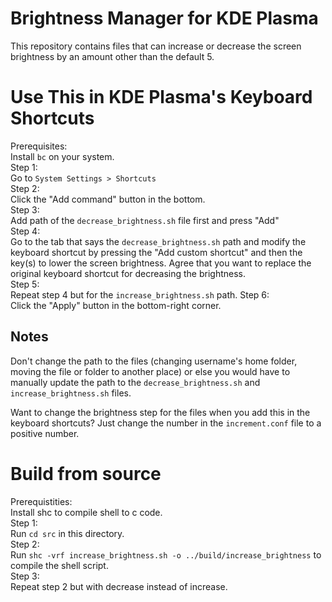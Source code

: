 # Brightness Manager for KDE Plasma

This repository contains files that can increase or decrease the screen brightness by an amount other than the default 5.

# Use This in KDE Plasma's Keyboard Shortcuts

Prerequisites:  
Install `bc` on your system.  
Step 1:  
Go to `System Settings > Shortcuts`  
Step 2:  
Click the "Add command" button in the bottom.  
Step 3:  
Add path of the `decrease_brightness.sh` file first and press "Add"  
Step 4:  
Go to the tab that says the `decrease_brightness.sh` path and modify the keyboard shortcut by pressing the "Add custom shortcut" and then the key(s) to lower the screen brightness. Agree that you want to replace the original keyboard shortcut for decreasing the brightness.  
Step 5:  
Repeat step 4 but for the `increase_brightness.sh` path.
Step 6:  
Click the "Apply" button in the bottom-right corner.

## Notes

Don't change the path to the files (changing username's home folder, moving the file or folder to another place) or else you would have to manually update the path to the `decrease_brightness.sh` and `increase_brightness.sh` files.

Want to change the brightness step for the files when you add this in the keyboard shortcuts? Just change the number in the `increment.conf` file to a positive number.

# Build from source

Prerequistities:  
Install shc to compile shell to c code.  
Step 1:  
Run `cd src` in this directory.  
Step 2:  
Run `shc -vrf increase_brightness.sh -o ../build/increase_brightness` to compile the shell script.  
Step 3:  
Repeat step 2 but with decrease instead of increase.
